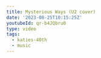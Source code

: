 ```yaml
---
title: Mysterious Ways (U2 cover)
date: '2023-08-25T10:15:25Z'
youtubeId: qr-b4JQbru0
type: video
tags:
  - katies-40th
  - music
---
```


